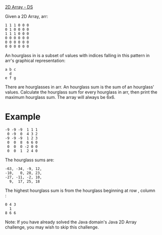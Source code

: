 <!--
SPDX-FileCopyrightText: 2022 Vladimir Rusinov

SPDX-License-Identifier: Apache-2.0
-->

[2D Array - DS](https://www.hackerrank.com/challenges/2d-array/problem)

Given a  2D Array, arr:

```
1 1 1 0 0 0
0 1 0 0 0 0
1 1 1 0 0 0
0 0 0 0 0 0
0 0 0 0 0 0
0 0 0 0 0 0
```

An hourglass in  is a subset of values with indices falling in this pattern in arr's graphical representation:

```
a b c
  d
e f g
```

There are  hourglasses in arr. An hourglass sum is the sum of an hourglass' values. Calculate the hourglass sum for every hourglass in arr, then print the maximum hourglass sum. The array will always be 6x6.

# Example

```
-9 -9 -9  1 1 1
 0 -9  0  4 3 2
-9 -9 -9  1 2 3
 0  0  8  6 6 0
 0  0  0 -2 0 0
 0  0  1  2 4 0
```

The  hourglass sums are:

```
-63, -34, -9, 12,
-10,   0, 28, 23,
-27, -11, -2, 10,
  9,  17, 25, 18
```

The highest hourglass sum is  from the hourglass beginning at row , column :

```
0 4 3
  1
8 6 6
```

Note: If you have already solved the Java domain's Java 2D Array challenge, you may wish to skip this challenge.
